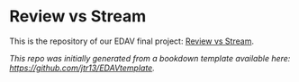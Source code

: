 # Review vs Stream

This is the repository of our EDAV final project: [Review vs Stream](https://edav-42.github.io/review-vs-stream).

*This repo was initially generated from a bookdown template available here: https://github.com/jtr13/EDAVtemplate.*	
